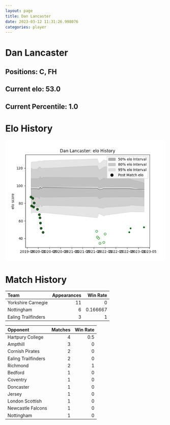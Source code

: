 ```yaml
---  
layout: page  
title: Dan Lancaster  
date: 2023-03-12 11:31:26.998076  
categories: player  
---
```

# Dan Lancaster

## Positions: C, FH

## Current elo: 53.0

## Current Percentile: 1.0

# Elo History


![elo history](history_DanLancaster.png)
# Match History


| Team                |   Appearances |   Win Rate |
|:--------------------|--------------:|-----------:|
| Yorkshire Carnegie  |            11 |   0        |
| Nottingham          |             6 |   0.166667 |
| Ealing Trailfinders |             3 |   1        |

| Opponent            |   Matches |   Win Rate |
|:--------------------|----------:|-----------:|
| Hartpury College    |         4 |        0.5 |
| Ampthill            |         3 |        0   |
| Cornish Pirates     |         2 |        0   |
| Ealing Trailfinders |         2 |        0   |
| Richmond            |         2 |        1   |
| Bedford             |         1 |        0   |
| Coventry            |         1 |        0   |
| Doncaster           |         1 |        0   |
| Jersey              |         1 |        0   |
| London Scottish     |         1 |        0   |
| Newcastle Falcons   |         1 |        0   |
| Nottingham          |         1 |        0   |